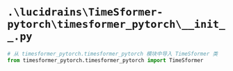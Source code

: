 # `.\lucidrains\TimeSformer-pytorch\timesformer_pytorch\__init__.py`

```py
# 从 timesformer_pytorch.timesformer_pytorch 模块中导入 TimeSformer 类
from timesformer_pytorch.timesformer_pytorch import TimeSformer
```